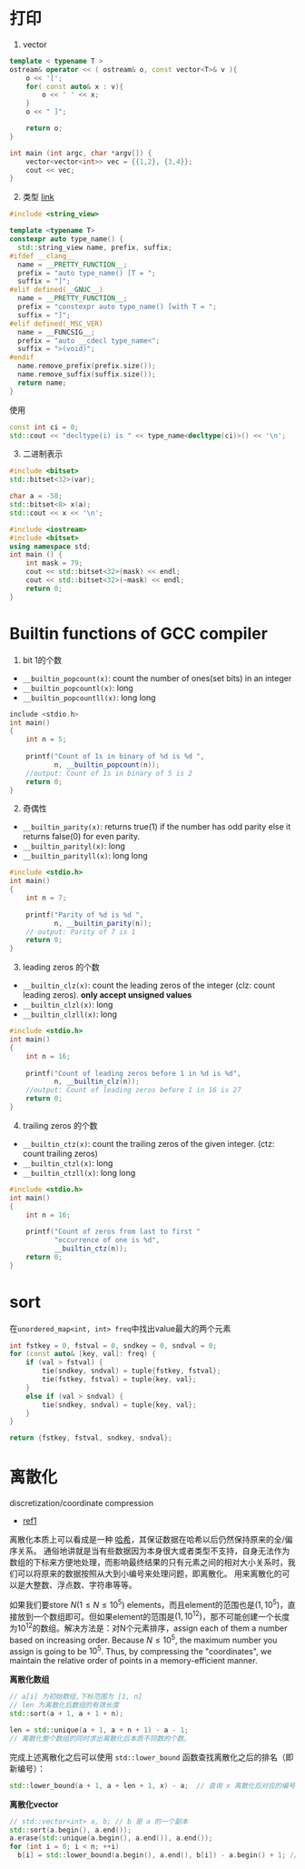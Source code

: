 # 打印
1. vector
```cpp
template < typename T >
ostream& operator << ( ostream& o, const vector<T>& v ){
	o << '[';
	for( const auto& x : v){
		o << ' ' << x;
	}
	o << " ]";

	return o;
}

int main (int argc, char *argv[]) {
    vector<vector<int>> vec = {{1,2}, {3,4}};
    cout << vec;
}
```

2. 类型
[link](https://stackoverflow.com/questions/81870/is-it-possible-to-print-a-variables-type-in-standard-c)
```cpp
#include <string_view>

template <typename T>
constexpr auto type_name() {
  std::string_view name, prefix, suffix;
#ifdef __clang__
  name = __PRETTY_FUNCTION__;
  prefix = "auto type_name() [T = ";
  suffix = "]";
#elif defined(__GNUC__)
  name = __PRETTY_FUNCTION__;
  prefix = "constexpr auto type_name() [with T = ";
  suffix = "]";
#elif defined(_MSC_VER)
  name = __FUNCSIG__;
  prefix = "auto __cdecl type_name<";
  suffix = ">(void)";
#endif
  name.remove_prefix(prefix.size());
  name.remove_suffix(suffix.size());
  return name;
}
```

使用
```cpp
const int ci = 0;
std::cout << "decltype(i) is " << type_name<decltype(ci)>() << '\n';
```

3. 二进制表示

```cpp
#include <bitset>
std::bitset<32>(var);

char a = -58;
std::bitset<8> x(a);
std::cout << x << '\n';
```

```cpp
#include <iostream>
#include <bitset>
using namespace std;
int main () {
    int mask = 79;
    cout << std::bitset<32>(mask) << endl;
    cout << std::bitset<32>(~mask) << endl;
    return 0;
}
```

# Builtin functions of GCC compiler
1. bit 1的个数
- `__builtin_popcount(x)`: count the number of ones(set bits) in an integer
- `__builtin_popcountl(x)`: long 
- `__builtin_popcountll(x)`: long long 
```cpp
include <stdio.h>
int main()
{
    int n = 5;
     
    printf("Count of 1s in binary of %d is %d ",
           n, __builtin_popcount(n));
	//output: Count of 1s in binary of 5 is 2
    return 0;
}
```

2. 奇偶性
- `__builtin_parity(x)`: returns true(1) if the number has odd parity else it returns false(0) for even parity.
- `__builtin_parityl(x)`: long
- `__builtin_parityll(x)`: long long
```cpp
#include <stdio.h>
int main()
{
    int n = 7;
     
    printf("Parity of %d is %d ",
           n, __builtin_parity(n));
	// output: Parity of 7 is 1
    return 0;
}
```

3. leading zeros 的个数

- `__builtin_clz(x)`: count the leading zeros of the integer (clz: count leading zeros). **only accept unsigned values**
- `__builtin_clzl(x)`: long
- `__builtin_clzll(x)`: long

```cpp
#include <stdio.h>
int main()
{
    int n = 16;
     
    printf("Count of leading zeros before 1 in %d is %d",
           n, __builtin_clz(n));
	//output: Count of leading zeros before 1 in 16 is 27
    return 0;
}
```

4. trailing zeros 的个数
- `__builtin_ctz(x)`: count the trailing zeros of the given integer. (ctz: count trailing zeros)
- `__builtin_ctzl(x)`: long
- `__builtin_ctzll(x)`: long long

```cpp
#include <stdio.h>
int main()
{
    int n = 16;
     
    printf("Count of zeros from last to first "
           "occurrence of one is %d",
           __builtin_ctz(n));
    return 0;
}
```

# sort
在`unordered_map<int, int> freq`中找出value最大的两个元素
```cpp
int fstkey = 0, fstval = 0, sndkey = 0, sndval = 0;
for (const auto& [key, val]: freq) {
	if (val > fstval) {
		tie(sndkey, sndval) = tuple{fstkey, fstval};
		tie(fstkey, fstval) = tuple{key, val};
	}
	else if (val > sndval) {
		tie(sndkey, sndval) = tuple{key, val};
	}
}

return {fstkey, fstval, sndkey, sndval};
```


# 离散化 
discretization/coordinate compression
- [ref1](https://oi-wiki.org/misc/discrete/)

离散化本质上可以看成是一种 [哈希](https://oi-wiki.org/string/hash/)，其保证数据在哈希以后仍然保持原来的全/偏序关系。
通俗地讲就是当有些数据因为本身很大或者类型不支持，自身无法作为数组的下标来方便地处理，而影响最终结果的只有元素之间的相对大小关系时，我们可以将原来的数据按照从大到小编号来处理问题，即离散化。
用来离散化的可以是大整数、浮点数、字符串等等。

如果我们要store $N (1 \leq N \leq 10^5)$ elements，而且element的范围也是$(1, 10^5)$，直接放到一个数组即可。但如果element的范围是$(1,10^{12})$，那不可能创建一个长度为$10^{12}$的数组。解决方法是：对N个元素排序，assign each of them a number based on increasing order. Because $N \leq 10^5$, the maximum number you assign is going to be $10^5$. Thus, by compressing the "coordinates", we maintain the relative order of points in a memory-efficient manner. 

**离散化数组**
```cpp
// a[i] 为初始数组,下标范围为 [1, n]
// len 为离散化后数组的有效长度
std::sort(a + 1, a + 1 + n);

len = std::unique(a + 1, a + n + 1) - a - 1;
// 离散化整个数组的同时求出离散化后本质不同数的个数。
```
完成上述离散化之后可以使用 `std::lower_bound` 函数查找离散化之后的排名（即新编号）：
```cpp
std::lower_bound(a + 1, a + len + 1, x) - a;  // 查询 x 离散化后对应的编号
```
**离散化vector**
```cpp
// std::vector<int> a, b; // b 是 a 的一个副本
std::sort(a.begin(), a.end());
a.erase(std::unique(a.begin(), a.end()), a.end());
for (int i = 0; i < n; ++i)
  b[i] = std::lower_bound(a.begin(), a.end(), b[i]) - a.begin() + 1; // 下标从1开始，从0开始则不用+1
```
